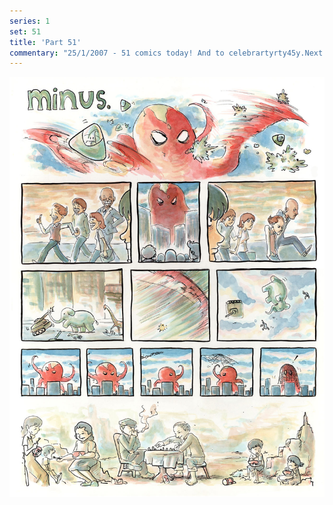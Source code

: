 ```yaml
---
series: 1
set: 51
title: 'Part 51'
commentary: "25/1/2007 - 51 comics today! And to celebrartyrty45y.Next week, the epic story which has been running for almost half a year is brought to its earth shattering conclusion! Will the earth be shattered?Also: <a href=\"https://web.archive.org/web/20070518143338/http://webcomicsnation.com/spike/Templar/series.php?view=single&ID=422\" target=\"_blank\">here's a comic on the interweb</a>."
---
```


![](../../../../assets/minus/part-51/minus51.jpg)
